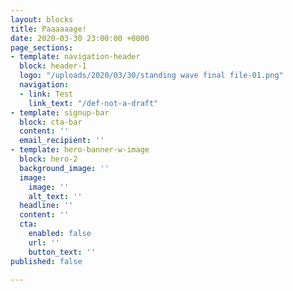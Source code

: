 ```yaml
---
layout: blocks
title: Paaaaaage!
date: 2020-03-30 23:00:00 +0000
page_sections:
- template: navigation-header
  block: header-1
  logo: "/uploads/2020/03/30/standing wave final file-01.png"
  navigation:
  - link: Test
    link_text: "/def-not-a-draft"
- template: signup-bar
  block: cta-bar
  content: ''
  email_recipient: ''
- template: hero-banner-w-image
  block: hero-2
  background_image: ''
  image:
    image: ''
    alt_text: ''
  headline: ''
  content: ''
  cta:
    enabled: false
    url: ''
    button_text: ''
published: false

---
```

